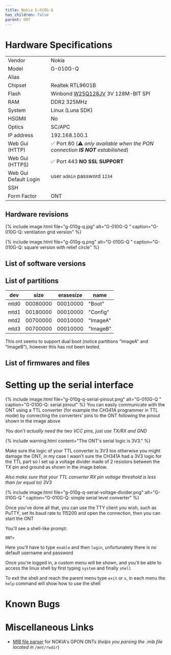 ```yaml
---
title: Nokia G-010G-Q
has_children: false
parent: ONT
---
```


# Hardware Specifications

|                       |                                                                                                                               |
| --------------------- | ----------------------------------------------------------------------------------------------------------------------------- |
| Vendor                | Nokia                                                                                                                         |
| Model                 | G-010G-Q                                                                                                                      |
| Alias                 |                                                                                                                               |
| Chipset               | Realtek RTL9601B                                                                                                              |
| Flash                 | Winbond <a href="https://www.winbond.com/resource-files/w25q128jv%20revf%2003272018%20plus.pdf">W25Q128JV</a> 3V 128M-BIT SPI |
| RAM                   | DDR2 325MHz                                                                                                                   |
| System                | Linux (Luna SDK)                                                                                                              |
| HSGMII                | No                                                                                                                            |
| Optics                | SC/APC                                                                                                                        |
| IP address            | 192.168.100.1                                                                                                                 |
| Web Gui (HTTP)        | ✅ Port 80 (⚠️ *only available when the PON connection **IS NOT** estabilished*)                                             |
| Web Gui (HTTPS)       | ✅ Port 443 **NO SSL SUPPORT**                                                                                                |
| Web Gui Default Login | user `admin` password `1234`                                                                                                  |
| SSH                   |                                                                                                                               |
| Form Factor           | ONT                                                                                                                           |

## Hardware revisions

{% include image.html file="g-010g-q.jpg"  alt="G-010G-Q " caption="G-010G-Q: ventilation grid version" %}

{% include image.html file="g-010g-q.png"  alt="G-010G-Q " caption="G-010G-Q: square version with relief circle" %}

## List of software versions
## List of partitions

| dev  | size     | erasesize | name     |
| ---- | -------- | --------- | -------- |
| mtd0 | 00080000 | 00010000  | "Boot"   |
| mtd1 | 00180000 | 00010000  | "Config" |
| mtd2 | 00700000 | 00010000  | "ImageA" |
| mtd3 | 00700000 | 00010000  | "ImageB" |

This ont seems to support dual boot (notice partitions "ImageA" and "ImageB"), however this has not been tested. 
## List of firmwares and files

# Setting up the serial interface
{% include image.html file="g-010g-q-serial-pinout.png"  alt="G-010G-Q " caption="G-010G-Q: serial pinout" %}
You can easily communicate with the ONT using a TTL converter (for example the CH341A programmer in TTL mode) by connecting the converters' pins to the ONT following the pinout shown in the image above

*You don't actually need the two VCC pins, just use TX/RX and GND*

{% include warning.html content="The ONT's serial logic is 3V3." %}

Make sure the logic of your TTL converter is 3V3 too otherwise you might damage the ONT, in my case I wasn't sure the CH341A had a 3V3 logic for the TTL part so I set up a voltage divider made of 2 resistors between the TX pin and ground as shown in the image below.

*Also make sure that your TTL converter RX pin voltage threshold is less than (or equal to) 3V3*

{% include image.html file="g-010g-q-serial-voltage-divider.png"  alt="G-010G-Q " caption="G-010G-Q: simple serial level converter" %}

Once you've done all that, you can use the TTY client you wish, such as PuTTY, set its baud rate to 115200 and open the connection, then you can start the ONT

You'll see a shell-like prompt:
```
ONT>
```
Here you'll have to type `enable` and then `login`, unfortunately there is no default username and password

Once you're logged in, a custom menu will be shown, and you'll be able to access the linux shell by first typing `system` and finally `shell`

To exit the shell and reach the parent menu type `exit` or `x`, in each menu the `help` command will show how to use the shell

# Known Bugs

# Miscellaneous Links
- <a href="https://github.com/nanomad/nokia-ont-mib-parser">MIB file parser</a> for NOKIA's GPON ONTs (*helps you parsing the .mib file located in `/mnt/rwdir`*)


